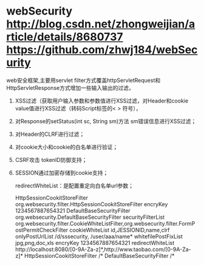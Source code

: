 webSecurity
http://blog.csdn.net/zhongweijian/article/details/8680737
https://github.com/zhwj184/webSecurity
===========

web安全框架,主要用servlet filter方式覆盖httpServletRequest和HttpServletResponse方式增加一些输入输出的过滤，

1. XSS过滤（获取用户输入参数和参数值进行XSS过滤，对Header和cookie value值进行XSS过滤（转码Script标签的< > 符号），

2. 对Response的setStatus(int sc, String sm)方法 sm错误信息进行XSS过滤；

3. 对Header的CLRF进行过滤；

4. 对cookie大小和cookie的白名单进行验证；

 

7. CSRF攻击 tokenID防御支持；

8. SESSION通过加密存储到cookie支持；



	redirectWhiteList：是配置重定向白名单url参数；



	<filter>
		<filter-name>HttpSessionCookitStoreFilter</filter-name>
		<filter-class>org.websecurity.filter.HttpSessionCookitStoreFilter</filter-class>
		<init-param>	
			<param-name>encryKey</param-name>
			<param-value>1234567887654321</param-value>
		</init-param>
	</filter>

	<filter>
		<filter-name>DefaultBaseSecurityFilter</filter-name>
		<filter-class>org.websecurity.DefaultBaseSecurityFilter</filter-class>
		<init-param>
			<param-name>securityFilterList</param-name><!-- ,org.websecurity.filter.CsrfTokenCkeckFilter -->
			<param-value>org.websecurity.filter.CookieWhiteListFilter,org.websecurity.filter.FormPostPermitCheckFilter</param-value>
		</init-param>
		<init-param>
			<param-name>cookieWhiteList</param-name>
			<param-value>id,JESSIONID,name,clrf</param-value>
		</init-param>
		<init-param>
			<param-name>onlyPostUrlList</param-name>
			<param-value>/d/sssecurity, /user/aaa/name*</param-value><!-- 支持正则匹配 -->
		</init-param>
		<init-param>
			<param-name>whitefilePostFixList</param-name>
			<param-value>jpg,png,doc,xls</param-value>
		</init-param>
		<init-param>
			<param-name>encryKey</param-name>
			<param-value>1234567887654321</param-value>
		</init-param>
		<init-param>
			<param-name>redirectWhiteList</param-name>
			<param-value>http://localhost:8080/[0-9A-Za-z]*,http://www.taobao.com/[0-9A-Za-z]*</param-value>
		</init-param>
	</filter>

	<filter-mapping>
		<filter-name>HttpSessionCookitStoreFilter</filter-name>
		<url-pattern>/*</url-pattern>
	</filter-mapping>

	<filter-mapping>
		<filter-name>DefaultBaseSecurityFilter</filter-name>
		<url-pattern>/*</url-pattern>
	</filter-mapping>
